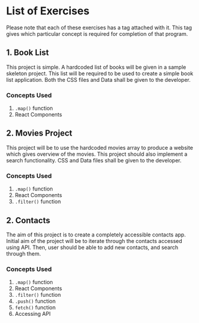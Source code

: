 # List of Exercises

Please note that each of these exercises has a tag attached with it. This tag gives which particular concept is required for completion of that program.

## 1. Book List

This project is simple. A hardcoded list of books will be given in a sample skeleton project. This list will be required to be used to create a simple book list application. Both the CSS files and Data shall be given to the developer.

### Concepts Used

1. `.map()` function
2. React Components

## 2. Movies Project

This project will be to use the hardcoded movies array to produce a website which gives overview of the movies. This project should also implement a search functionality. CSS and Data files shall be given to the developer.

### Concepts Used

1. `.map()` function
2. React Components
3. `.filter()` function

## 2. Contacts

The aim of this project is to create a completely accessible contacts app. Initial aim of the project will be to iterate through the contacts accessed using API. Then, user should be able to add new contacts, and search through them.

### Concepts Used

1. `.map()` function
2. React Components
3. `.filter()` function
4. `.push()` function
5. `fetch()` function
6. Accessing API

